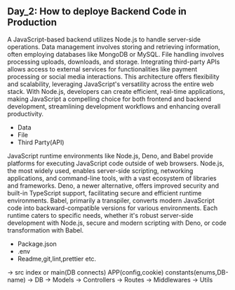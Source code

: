 ## Day_2: How to deploye Backend Code in Production

A JavaScript-based backend utilizes Node.js to handle server-side operations. Data management involves storing and retrieving information, often employing databases like MongoDB or MySQL. File handling involves processing uploads, downloads, and storage. Integrating third-party APIs allows access to external services for functionalities like payment processing or social media interactions. This architecture offers flexibility and scalability, leveraging JavaScript's versatility across the entire web stack. With Node.js, developers can create efficient, real-time applications, making JavaScript a compelling choice for both frontend and backend development, streamlining development workflows and enhancing overall productivity.

 - Data
 - File
 - Third Party(API)
   
JavaScript runtime environments like Node.js, Deno, and Babel provide platforms for executing JavaScript code outside of web browsers. Node.js, the most widely used, enables server-side scripting, networking applications, and command-line tools, with a vast ecosystem of libraries and frameworks. Deno, a newer alternative, offers improved security and built-in TypeScript support, facilitating secure and efficient runtime environments. Babel, primarily a transpiler, converts modern JavaScript code into backward-compatible versions for various environments. Each runtime caters to specific needs, whether it's robust server-side development with Node.js, secure and modern scripting with Deno, or code transformation with Babel.

- Package.json
- .env
- Readme,git,lint,prettier etc.

->	src
	index or main(DB connects)		APP(config,cookie)		constants(enums,DB-name)
	-> DB
	-> Models
	-> Controllers
	-> Routes
	-> Middlewares
	-> Utils
